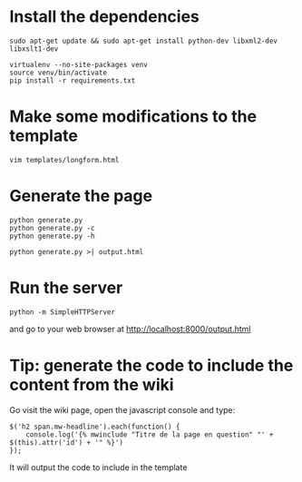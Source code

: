 # Install the dependencies

    sudo apt-get update && sudo apt-get install python-dev libxml2-dev libxslt1-dev

    virtualenv --no-site-packages venv
    source venv/bin/activate
    pip install -r requirements.txt

# Make some modifications to the template

    vim templates/longform.html

# Generate the page

    python generate.py
    python generate.py -c
    python generate.py -h

    python generate.py >| output.html

# Run the server

    python -m SimpleHTTPServer

and go to your web browser at <http://localhost:8000/output.html>


# Tip: generate the code to include the content from the wiki

Go visit the wiki page, open the javascript console and type:

    $('h2 span.mw-headline').each(function() {
        console.log('{% mwinclude "Titre de la page en question" "' + $(this).attr('id') + '" %}')
    });

It will output the code to include in the template
